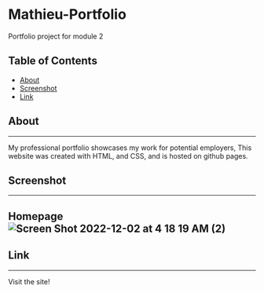 # Mathieu-Portfolio
Portfolio project for module 2

## Table of Contents
* [About](#about)
* [Screenshot](#screenshot)
* [Link](#link)

## About
--------------------------------------------------------------------------------------------------------------------------------------------------------
My professional portfolio showcases my work for potential employers, This website was created with HTML, and CSS, and is hosted on github pages.

## Screenshot
--------------------------------------------------------------------------------------------------------------------------------------------------------
Homepage ![Screen Shot 2022-12-02 at 4 18 19 AM (2)](https://user-images.githubusercontent.com/117485251/205260645-a79d943e-7bfe-4bfd-90a3-62e4fa9c22f9.png)
--------------------------------------------------------------------------------------------------------------------------------------------------------
## Link
-------------------------------------------------------------------------------------------------------------------------------------------------------
Visit the site! 
